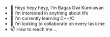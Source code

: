 - 👋 Heyy heyy heyy, I’m Bagas Dwi Kurniawan 
- 👀 I’m interested in anything about life
- 🌱 I’m currently learning C++/C
- 💞️ I’m looking to collaborate on every task me
- 📫 How to reach me ...

<!---
rexbgs/rexbgs is a ✨ special ✨ repository because its `README.md` (this file) appears on your GitHub profile.
You can click the Preview link to take a look at your changes.
--->
